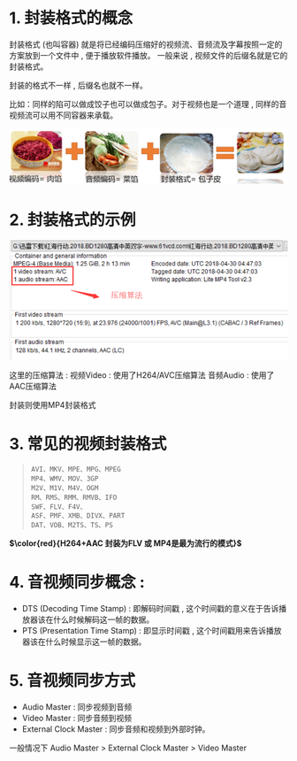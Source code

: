 # 1. 封装格式的概念

封装格式 (也叫容器) 就是将已经编码压缩好的视频流、音频流及字幕按照一定的方案放到一个文件中 , 便于播放软件播放。
一般来说 , 视频文件的后缀名就是它的封装格式。

封装的格式不一样 , 后缀名也就不一样。

比如：同样的陷可以做成饺子也可以做成包子。对于视频也是一个道理 , 同样的音视频流可以用不同容器来承载。

<img src="assets/image-20231215173801712.png" alt="image-20231215173801712" /> 

# 2. 封装格式的示例

<img src="assets/image-20231215173901849.png" alt="image-20231215173901849" /> 

这里的压缩算法 : 
视频Video : 使用了H264/AVC压缩算法
音频Audio : 使用了AAC压缩算法

封装则使用MP4封装格式

# 3. 常见的视频封装格式

> ```tex
> AVI、MKV、MPE、MPG、MPEG
> MP4、WMV、MOV、3GP
> M2V、M1V、M4V、OGM
> RM、RMS、RMM、RMVB、IFO
> SWF、FLV、F4V、
> ASF、PMF、XMB、DIVX、PART
> DAT、VOB、M2TS、TS、PS
> ```

**$\color{red}{H264+AAC 封装为FLV 或 MP4是最为流行的模式}$**

# 4. 音视频同步概念 : 

* DTS (Decoding Time Stamp) : 即解码时间戳 , 这个时间戳的意义在于告诉播放器该在什么时候解码这一帧的数据。
* PTS (Presentation Time Stamp) : 即显示时间戳 , 这个时间戳用来告诉播放器该在什么时候显示这一帧的数据。

# 5. 音视频同步方式

* Audio Master : 同步视频到音频
* Video Master : 同步音频到视频
* External Clock Master : 同步音频和视频到外部时钟。

一般情况下 Audio Master > External Clock Master > Video Master 

